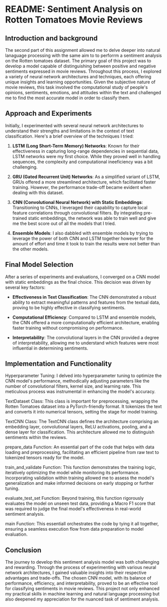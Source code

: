 # README: Sentiment Analysis on Rotten Tomatoes Movie Reviews

## Introduction and background 

The second part of this assignment allowed me to delve deeper into natural lanaguage processing with the same aim to to perforrm a sentiment analysis on the Rotten tomatoes dataset. The primary goal of this project was to develop a model capable of distinguishing between positive and negative sentiments expressed in movie reviews. Throughout this process, I explored a variety of neural network architectures and techniques, each offering unique insights and learning opportunities.
Given the subjective nature of movie reviews, this task involved the computational study of people's opinions, sentiments, emotions, and attitudes within the text and challenged me to find the most accurate model in order to classify them.

## Approach and Experiments

Initially, I experimented with several neural network architectures to understand their strengths and limitations in the context of text classification. Here's a brief overview of the techniques I tried:

1. **LSTM (Long Short-Term Memory) Networks**: Known for their effectiveness in capturing long-range dependencies in sequential data, LSTM networks were my first choice. While they proved well in handling sequences, the complexity and computational ineeficiency was a bit challenging.

2. **GRU (Gated Recurrent Unit) Networks**: As a simplified variant of LSTM, GRUs offered a more streamlined architecture, which facilitated faster training. However, the performance trade-off became evident when dealing with this dataset. 

3. **CNN (Convolutional Neural Network) with Static Embeddings**: Transitioning to CNNs, I leveraged their capability to capture local feature correlations through convolutional filters. By integrating pre-trained static embeddings, the network was able to train well and give me the best score out of all the models that I tried. 

4. **Ensemble Models**: I also dabbled with ensemble models by trying to leverage the power of both CNN and LSTM together however for the amount of effort and time it took to train the results were not better than the other models. 

## Final Model Selection

After a series of experiments and evaluations, I converged on a CNN model with static embeddings as the final choice. This decision was driven by several key factors:

- **Effectiveness in Text Classification**: The CNN demonstrated a robust ability to extract meaningful patterns and features from the textual data, proving to be highly effective in classifying sentiments.

- **Computational Efficiency**: Compared to LSTM and ensemble models, the CNN offered a more computationally efficient architecture, enabling faster training without compromising on performance.

- **Interpretability**: The convolutional layers in the CNN provided a degree of interpretability, allowing me to understand which features were most influential in determining sentiments.

## Implementation and Functionality

Hyperparameter Tuning: I delved into hyperparameter tuning to optimize the CNN model's performance, methodically adjusting parameters like the number of convolutional filters, kernel size, and learning rate. This meticulous process was instrumental in enhancing the model's accuracy.

TextDataset Class: This class is important for preprocessing, wrapping the Rotten Tomatoes dataset into a PyTorch-friendly format. It tokenizes the text and converts it into numerical tensors, setting the stage for model training.

TextCNN Class: The TextCNN class defines the architecture comprising an embedding layer, convolutional layers, ReLU activations, pooling, and a dense layer for classification. This architecture allowed me to distinguish sentiments within the reviews.

prepare_data Function: An essential part of the code that helps with data loading and preprocessing, facilitating an efficient pipeline from raw text to tokenized tensors ready for the model.

train_and_validate Function: This function demonstrates the training logic, iteratively optimizing the model while monitoring its performance. Incorporating validation within training allowed me to assess the model's generalization and make informed decisions on early stopping or further tuning.

evaluate_test_set Function: Beyond training, this function rigorously evaluates the model on unseen test data, providing a Macro F1 score that was required to judge the final model's effectiveness in real-world sentiment analysis.

main Function: This essentiall orchestrates the code by tying it all together, ensuring a seamless execution flow from data preparation to model evaluation.

## Conclusion

The journey to develop this sentiment analysis model was both challenging and rewarding. Through the process of experimenting with various neural network architectures, I gained valuable insights into their respective advantages and trade-offs. The chosen CNN model, with its balance of performance, efficiency, and interpretability, proved to be an effective tool for classifying sentiments in movie reviews. This project not only enhanced my practical skills in machine learning and natural language processing but also deepened my appreciation for the nuanced task of sentiment analysis.